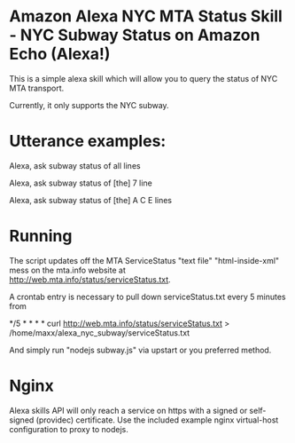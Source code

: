 # Amazon Alexa NYC MTA Status Skill - NYC Subway Status on Amazon Echo (Alexa!)


This is a simple alexa skill which will allow you to query the status of NYC MTA transport.

Currently, it only supports the NYC subway.

# Utterance examples:

Alexa, ask subway status of all lines

Alexa, ask subway status of [the] 7 line

Alexa, ask subway status of [the] A C E lines

# Running

The script updates off the MTA ServiceStatus "text file" "html-inside-xml" mess 
on the mta.info website at http://web.mta.info/status/serviceStatus.txt.

A crontab entry is necessary to pull down serviceStatus.txt every 5 minutes from 

*/5 * * * * curl http://web.mta.info/status/serviceStatus.txt > /home/maxx/alexa_nyc_subway/serviceStatus.txt

And simply run "nodejs subway.js" via upstart or you preferred method.

# Nginx

Alexa skills API will only reach a service on https with a signed or self-signed (providec) certificate.  Use the included example nginx virtual-host configuration to proxy to nodejs.


